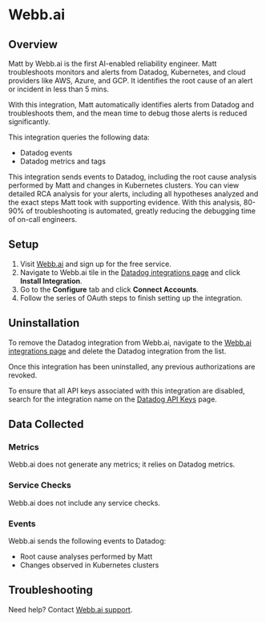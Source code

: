 # Webb.ai

## Overview

Matt by Webb.ai is the first AI-enabled reliability engineer.
Matt troubleshoots monitors and alerts from Datadog, Kubernetes, and cloud providers like AWS, Azure, and GCP.
It identifies the root cause of an alert or incident in less than 5 mins.

With this integration, Matt automatically identifies alerts from Datadog and troubleshoots them, and the mean time to debug those alerts is reduced significantly.

This integration queries the following data:
- Datadog events
- Datadog metrics and tags

This integration sends events to Datadog, including the root cause analysis performed by Matt and changes in Kubernetes clusters.
You can view detailed RCA analysis for your alerts, including all hypotheses analyzed and the exact steps Matt took with supporting evidence.
With this analysis, 80-90% of troubleshooting is automated, greatly reducing the debugging time of on-call engineers. 

## Setup

1. Visit [Webb.ai][2] and sign up for the free service.
2. Navigate to Webb.ai tile in the [Datadog integrations page][5] and click **Install Integration**.
3. Go to the **Configure** tab and click **Connect Accounts**.
4. Follow the series of OAuth steps to finish setting up the integration.

## Uninstallation
To remove the Datadog integration from Webb.ai, navigate to the [Webb.ai integrations page][1] and delete the Datadog integration from the list.

Once this integration has been uninstalled, any previous authorizations are revoked.

To ensure that all API keys associated with this integration are disabled, search for the integration name on the [Datadog API Keys][4] page.

## Data Collected

### Metrics
Webb.ai does not generate any metrics; it relies on Datadog metrics.

### Service Checks
Webb.ai does not include any service checks.

### Events
Webb.ai sends the following events to Datadog:
- Root cause analyses performed by Matt
- Changes observed in Kubernetes clusters 

## Troubleshooting

Need help? Contact [Webb.ai support][3].

[1]: https://app.webb.ai/integrations
[2]: https://app.webb.ai/
[3]: mailto:support@webb.ai
[4]: https://app.datadoghq.com/organization-settings/api-keys
[5]: https://app.datadoghq.com/integrations

